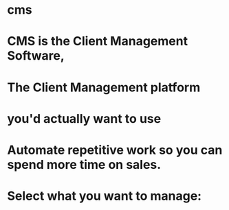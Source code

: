 # cms
# CMS is the Client Management Software, 
# The Client Management platform
# you'd actually want to use
# Automate repetitive work so you can spend more time on sales.
# Select what you want to manage: